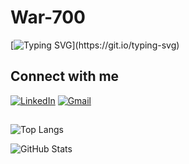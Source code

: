 # War-700
[![Typing SVG](https://readme-typing-svg.demolab.com/?lines=Welcome+to+my+profile;More+update+soon!)](https://git.io/typing-svg)
## Connect with me
[![LinkedIn](https://img.shields.io/badge/LinkedIn-0077B5?style=for-the-badge&logo=linkedin&logoColor=white)](https://www.linkedin.com/in/SEUUSERNAME/)
[![Gmail](https://img.shields.io/badge/Gmail-F2F2F2?style=for-the-badge&logo=gmail&logoColor=red)](mailto:servicokaique@gmail.com)

##

![Top Langs](https://github-readme-stats-git-masterrstaa-rickstaa.vercel.app/api/top-langs/?username=War-700&bg_color=000&border_color=30A3DC&title_color=E94D5F&text_color=FFF)

![GitHub Stats](https://github-readme-stats.vercel.app/api?username=War-700&theme=transparent&bg_color=000&border_color=30A3DC&show_icons=true&icon_color=30A3DC&title_color=E94D5F&text_color=FFF)

